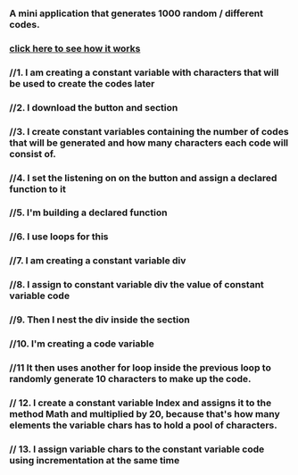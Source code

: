 ### A mini application that generates 1000 random / different codes.
### [click here to see how it works](https://marekzemla.github.io/Code-generator/)
### //1.  I am creating a constant variable with characters that will be used to create the codes later
### //2.  I download the button and section
### //3. I create constant variables containing the number of codes that will be generated and how many characters each code will consist of.
### //4. I set the listening on on the button and assign a declared function to it
### //5. I'm building a declared function
### //6. I use loops for this
### //7. I am creating a constant variable div
### //8. I assign to constant variable div the value of constant variable code
### //9. Then I nest the div inside the section
### //10. I'm creating a code variable
### //11 It then uses another for loop inside the previous loop to randomly generate 10 characters to make up the code.
### // 12. I create a constant variable Index and assigns it to the method Math and multiplied by 20, because that's how many elements the variable chars has to hold a pool of characters.
### // 13. I assign variable chars to the constant variable code using incrementation at the same time
